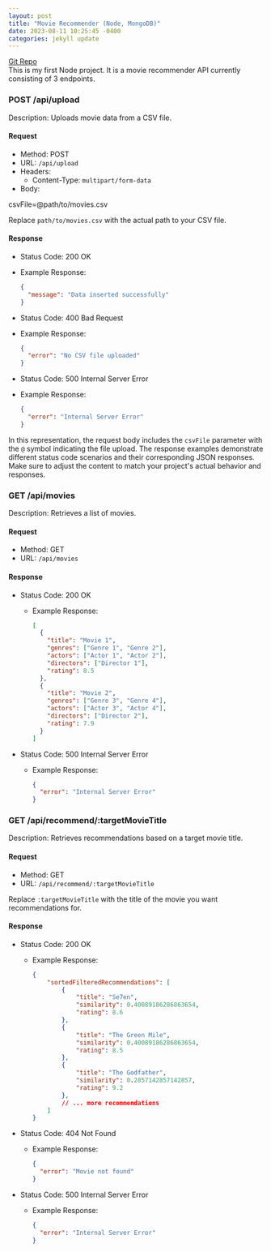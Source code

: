 ```yaml
---
layout: post
title: "Movie Recommender (Node, MongoDB)"
date: 2023-08-11 10:25:45 -0400
categories: jekyll update
---
```


[Git Repo](https://github.com/chriscklin/movie_recommender)<br>
This is my first Node project. It is a movie recommender API currently consisting of 3 endpoints.

### POST /api/upload

Description: Uploads movie data from a CSV file.

#### Request

- Method: POST
- URL: `/api/upload`
- Headers:
  - Content-Type: `multipart/form-data`
- Body:

csvFile=@path/to/movies.csv



Replace `path/to/movies.csv` with the actual path to your CSV file.

#### Response

- Status Code: 200 OK
- Example Response:
  ```json
  {
    "message": "Data inserted successfully"
  }
  ```

- Status Code: 400 Bad Request
- Example Response:
  ```json
  {
    "error": "No CSV file uploaded"
  }
  ```

- Status Code: 500 Internal Server Error
- Example Response:
  ```json
  {
    "error": "Internal Server Error"
  }
  ```

In this representation, the request body includes the `csvFile` parameter with the `@` symbol indicating the file upload. The response examples demonstrate different status code scenarios and their corresponding JSON responses. Make sure to adjust the content to match your project's actual behavior and responses.

### GET /api/movies

Description: Retrieves a list of movies.

#### Request

- Method: GET
- URL: `/api/movies`

#### Response

- Status Code: 200 OK
  - Example Response:
    ```json
    [
      {
        "title": "Movie 1",
        "genres": ["Genre 1", "Genre 2"],
        "actors": ["Actor 1", "Actor 2"],
        "directors": ["Director 1"],
        "rating": 8.5
      },
      {
        "title": "Movie 2",
        "genres": ["Genre 3", "Genre 4"],
        "actors": ["Actor 3", "Actor 4"],
        "directors": ["Director 2"],
        "rating": 7.9
      }
    ]
    ```

- Status Code: 500 Internal Server Error
  - Example Response:
    ```json
    {
      "error": "Internal Server Error"
    }
    ```

### GET /api/recommend/:targetMovieTitle

Description: Retrieves recommendations based on a target movie title.

#### Request

- Method: GET
- URL: `/api/recommend/:targetMovieTitle`

Replace `:targetMovieTitle` with the title of the movie you want recommendations for.

#### Response

- Status Code: 200 OK
  - Example Response:
    ```json
    {
        "sortedFilteredRecommendations": [
            {
                "title": "Se7en",
                "similarity": 0.40089186286863654,
                "rating": 8.6
            },
            {
                "title": "The Green Mile",
                "similarity": 0.40089186286863654,
                "rating": 8.5
            },
            {
                "title": "The Godfather",
                "similarity": 0.2857142857142857,
                "rating": 9.2
            },
            // ... more recommendations
        ]
    }
    ```

- Status Code: 404 Not Found
  - Example Response:
    ```json
    {
      "error": "Movie not found"
    }
    ```

- Status Code: 500 Internal Server Error
  - Example Response:
    ```json
    {
      "error": "Internal Server Error"
    }
    ```


